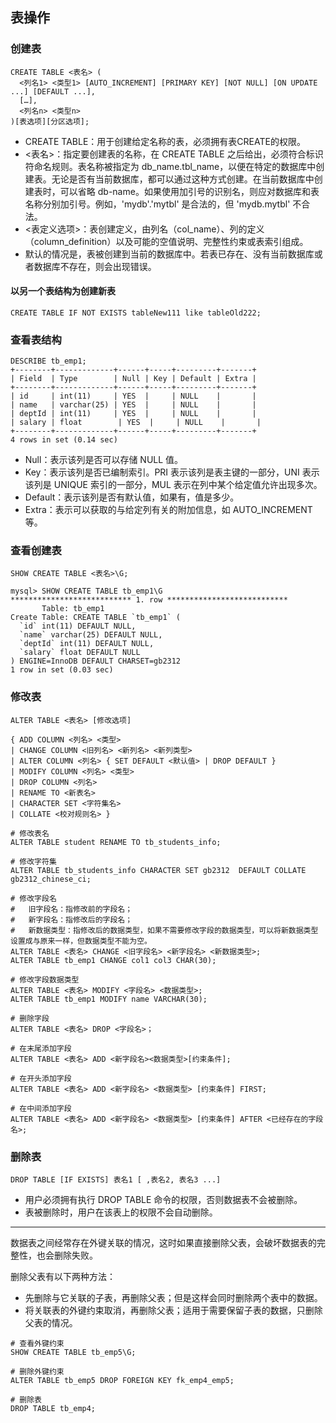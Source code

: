 ## 表操作

### 创建表

```mysql
CREATE TABLE <表名> (
  <列名1> <类型1> [AUTO_INCREMENT] [PRIMARY KEY] [NOT NULL] [ON UPDATE ...] [DEFAULT ...],
  […], 
  <列名n> <类型n>
)[表选项][分区选项];
```

- CREATE TABLE：用于创建给定名称的表，必须拥有表CREATE的权限。
- <表名>：指定要创建表的名称，在 CREATE TABLE 之后给出，必须符合标识符命名规则。表名称被指定为 db_name.tbl_name，以便在特定的数据库中创建表。无论是否有当前数据库，都可以通过这种方式创建。在当前数据库中创建表时，可以省略 db-name。如果使用加引号的识别名，则应对数据库和表名称分别加引号。例如，'mydb'.'mytbl' 是合法的，但 'mydb.mytbl' 不合法。
- <表定义选项>：表创建定义，由列名（col_name）、列的定义（column_definition）以及可能的空值说明、完整性约束或表索引组成。
- 默认的情况是，表被创建到当前的数据库中。若表已存在、没有当前数据库或者数据库不存在，则会出现错误。

#### 以另一个表结构为创建新表

```mysql
CREATE TABLE IF NOT EXISTS tableNew111 like tableOld222;
```



### 查看表结构

```mysql
DESCRIBE tb_emp1;
+--------+-------------+------+-----+---------+-------+
| Field  | Type        | Null | Key | Default | Extra |
+--------+-------------+------+-----+---------+-------+
| id     | int(11)     | YES  |     | NULL    |       |
| name   | varchar(25) | YES  |     | NULL    |       |
| deptId | int(11)     | YES  |     | NULL    |       |
| salary | float        | YES  |     | NULL    |       |
+--------+-------------+------+-----+---------+-------+
4 rows in set (0.14 sec)
```

- Null：表示该列是否可以存储 NULL 值。
- Key：表示该列是否已编制索引。PRI 表示该列是表主键的一部分，UNI 表示该列是 UNIQUE 索引的一部分，MUL 表示在列中某个给定值允许出现多次。
- Default：表示该列是否有默认值，如果有，值是多少。
- Extra：表示可以获取的与给定列有关的附加信息，如 AUTO_INCREMENT 等。

### 查看创建表

```mysql
SHOW CREATE TABLE <表名>\G;
```

```mysql
mysql> SHOW CREATE TABLE tb_emp1\G
*************************** 1. row ***************************
       Table: tb_emp1
Create Table: CREATE TABLE `tb_emp1` (
  `id` int(11) DEFAULT NULL,
  `name` varchar(25) DEFAULT NULL,
  `deptId` int(11) DEFAULT NULL,
  `salary` float DEFAULT NULL
) ENGINE=InnoDB DEFAULT CHARSET=gb2312
1 row in set (0.03 sec)
```

### 修改表

```mysql
ALTER TABLE <表名> [修改选项]
```

```mysql
{ ADD COLUMN <列名> <类型>
| CHANGE COLUMN <旧列名> <新列名> <新列类型>
| ALTER COLUMN <列名> { SET DEFAULT <默认值> | DROP DEFAULT }
| MODIFY COLUMN <列名> <类型>
| DROP COLUMN <列名>
| RENAME TO <新表名>
| CHARACTER SET <字符集名>
| COLLATE <校对规则名> }
```

```mysql
# 修改表名
ALTER TABLE student RENAME TO tb_students_info;

# 修改字符集
ALTER TABLE tb_students_info CHARACTER SET gb2312  DEFAULT COLLATE gb2312_chinese_ci;

# 修改字段名
#   旧字段名：指修改前的字段名；
#   新字段名：指修改后的字段名；
#   新数据类型：指修改后的数据类型，如果不需要修改字段的数据类型，可以将新数据类型设置成与原来一样，但数据类型不能为空。
ALTER TABLE <表名> CHANGE <旧字段名> <新字段名> <新数据类型>;
ALTER TABLE tb_emp1 CHANGE col1 col3 CHAR(30);

# 修改字段数据类型
ALTER TABLE <表名> MODIFY <字段名> <数据类型>;
ALTER TABLE tb_emp1 MODIFY name VARCHAR(30);

# 删除字段
ALTER TABLE <表名> DROP <字段名>；

# 在末尾添加字段
ALTER TABLE <表名> ADD <新字段名><数据类型>[约束条件];

# 在开头添加字段
ALTER TABLE <表名> ADD <新字段名> <数据类型> [约束条件] FIRST;

# 在中间添加字段
ALTER TABLE <表名> ADD <新字段名> <数据类型> [约束条件] AFTER <已经存在的字段名>;
```

### 删除表

```mysql
DROP TABLE [IF EXISTS] 表名1 [ ,表名2, 表名3 ...]
```

- 用户必须拥有执行 DROP TABLE 命令的权限，否则数据表不会被删除。
- 表被删除时，用户在该表上的权限不会自动删除。

---

数据表之间经常存在外键关联的情况，这时如果直接删除父表，会破坏数据表的完整性，也会删除失败。

删除父表有以下两种方法：

- 先删除与它关联的子表，再删除父表；但是这样会同时删除两个表中的数据。
- 将关联表的外键约束取消，再删除父表；适用于需要保留子表的数据，只删除父表的情况。

```mysql
# 查看外键约束
SHOW CREATE TABLE tb_emp5\G;

# 删除外键约束
ALTER TABLE tb_emp5 DROP FOREIGN KEY fk_emp4_emp5;

# 删除表
DROP TABLE tb_emp4;
```


